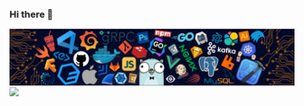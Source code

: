 ### Hi there 👋

<!--
**codeshareman/codeshareman** is a ✨ _special_ ✨ repository because its `README.md` (this file) appears on your GitHub profile.

Here are some ideas to get you started:

- 🔭 I’m currently working on TR
- 🌱 I’m currently learning javascript
-->
![header](./header.png)
![](https://github-readme-stats.vercel.app/api?username=codeshareman&show_icons=true&theme=dracula)
